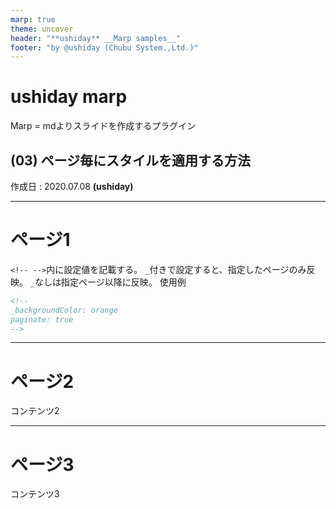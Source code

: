 ```yaml
---
marp: true
theme: uncover
header: "**ushiday** __Marp samples__"
footer: "by @ushiday (Chubu System.,Ltd.)"
---
```

<!--
backgroundColor: black
_color: white
-->

# ushiday marp
Marp = mdよりスライドを作成するプラグイン
## (03) ページ毎にスタイルを適用する方法

作成日 : 2020.07.08  **(ushiday)**

---
<!--
_backgroundColor: orange
paginate: true
-->
# ページ1
`<!-- -->`内に設定値を記載する。
`_`付きで設定すると、指定したページのみ反映。
`_`なしは指定ページ以降に反映。
使用例
```md
<!--
_backgroundColor: orange
paginate: true
-->
```

---
<!--
_backgroundColor: white
-->

# ページ2

コンテンツ2

---
<!--
_color: yellow
-->
# ページ3

コンテンツ3
